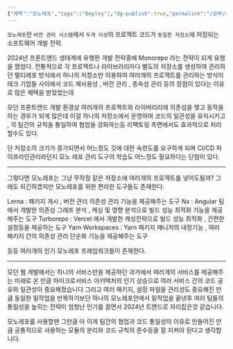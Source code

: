 ```yaml
---
{"제목":"모노레포","tags":["Deploy"],"dg-publish":true,"permalink":"/공부/Depoly/모노레포/","dgPassFrontmatter":true,"updated":"2025-05-06T11:25:20.489+09:00"}
---
```


`모노레포`란 `버전 관리 시스템`에서 `두개 이상`의 프로젝트 코드가 `동일한 저장소`에 저장되는 소프트웨어 개발 전략.

2024년 프론트엔드 생태계에 유행한 개발 전략중에 Monorepo 라는 전략이 되게 유행을 했었다. 전통적으로 각 프로젝트나 라이브러리마다 별도의 저장소를 생성하여 관리하던 멀티레포 방식에서 하나의 저장소만 이용하여 여러개의 프로젝트를 관리하는 방식이 테크 기업들 사이에서 코드 재사용성 , 버전 관리 , 종속성 관리 등의 장점이 있다는 이유로 많은 채택을 받았었는데

모던 프론트엔드 개발 환경상 여러개의 프로젝트와 라이버리리에 의존성을 맺고 동작을 하는 경우가 되게 많은데 이걸 하나의 저장소에서 운영하여 코드의 일관성을 유지시키고 , 각 팀간의 규칙을 통일하여 협업을 강화하는등 리팩토링 측면에서도 효과적으로 처리할수도 있다.

단 저장소의 크기가 증가되면서 어느정도 깃에 대한 숙련도를 요구하게 되며 CI/CD 파이프라인관리라던지 모노 레포 관리 도구의 학습도 어느정도 필요하다는 단점이 있다.

---
그렇다면 모노레포는 그냥 무작정 같은 저장소에 여러개의 프로젝트를 넣어도될까? 그래도 되긴하겠지만 모노레포를 위한 편리한 도구들도 존재한다.

Lerna : 패키지 게시 , 버전 관리 의존성 관리 기능을 제공해주는 도구
Nx : Angular 팀에서 개발한 의존성 그래프 분석 , 캐싱 및 영향 분석으로 빌드 성능 최적화 기능을 제공해주는 도구
Turborepo : Vercel 에서 개발한 캐싱전략으로 빌드 성능 최적화 , 간편한 설정등을 제공하는 도구
Yarn Workspaces : Yarn 패키지 매니저의 내장기능 , 여러 패키지 간의 의존성 관리 단순화 기능을 제공해주는 도구

등등 여러개의 인기 모노레포 프레임워크들이 존재한다.

---
모던 웹 개발에서는 하나의 서비스만을 제공하던 과거에서 여러개의 서비스를 제공해주는 미래로 온 만큼 마이크로서비스 아키텍처의 인기 상승으로 여러 서비스 간의 코드 공유와 일관성이 중요해졌습니다 그리고 여러 패키지, 설정 파일을 관리성도 중요해진 만큼 동일한 밑작업을 반복하기보단 하나의 모노레포안에서 밑작업을 끝낸후 여러 팀들의 통일성을 높히는 전략이 엄청난 인기를 끌면서 2024년 트랜드로 자리잡은것 같습니다.

모노레포를 사용할땐 그만큼 아 이게 팀간의 협업과 코드 통일성의 이유로 만들어진 만큼 공통적으로 사용하는 모듈의 분리와 코드 규칙의 준수등을 잘 지켜야 된다고 생각합니다.